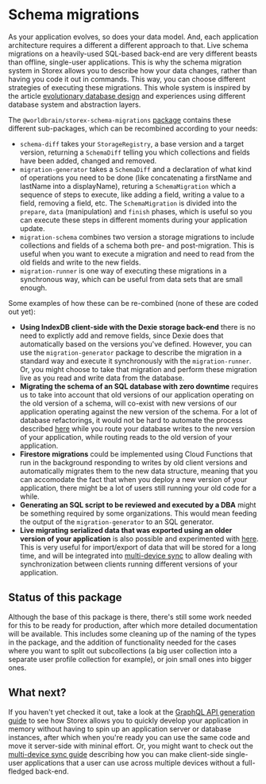 # Schema migrations

As your application evolves, so does your data model. And, each application architecture requires a different a different approach to that. Live schema migrations on a heavily-used SQL-based back-end are very different beasts than offline, single-user applications. This is why the schema migration system in Storex allows you to describe how your data changes, rather than having you code it out in commands. This way, you can choose different strategies of executing these migrations. This whole system is inspired by the article [evolutionary database design](https://www.martinfowler.com/articles/evodb.html) and experiences using different database system and abstraction layers.

The `@worldbrain/storex-schema-migrations` [package](https://github.com/WorldBrain/storex-schema-migrations) contains these different sub-packages, which can be recombined according to your needs:

- `schema-diff` takes your `StorageRegistry`, a base version and a target version, returning a `SchemaDiff` telling you which collections and fields have been added, changed and removed.
- `migration-generator` takes a `SchemaDiff` and a declaration of what kind of operations you need to be done (like concatenating a firstName and lastName into a displayName), returing a `SchemaMigration` which a sequence of steps to execute, like adding a field, writing a value to a field, removing a field, etc. The `SchemaMigration` is divided into the `prepare`, `data` (manipulation) and `finish` phases, which is useful so you can execute these steps in different moments during your application update.
- `migration-schema` combines two version a storage migrations to include collections and fields of a schema both pre- and post-migration. This is useful when you want to execute a migration and need to read from the old fields and write to the new fields.
- `migration-runner` is one way of executing these migrations in a synchronous way, which can be useful from data sets that are small enough.

Some examples of how these can be re-combined (none of these are coded out yet):

- **Using IndexDB client-side with the Dexie storage back-end** there is no need to explictly add and remove fields, since Dexie does that automatically based on the versions you've defined. However, you can use the `migration-generator` package to describe the migration in a standard way and execute it synchronously with the `migration-runner`. Or, you might choose to take that migration and perform these migration live as you read and write data from the database.
- **Migrating the schema of an SQL database with zero downtime** requires us to take into account that old versions of our application operating on the old version of a schema, will co-exist with new versions of our application operating against the new version of the schema. For a lot of database refactorings, it would not be hard to automate the process described [here](https://www.martinfowler.com/articles/evodb.html#TransitionPhase) while you route your database writes to the new version of your application, while routing reads to the old version of your application.
- **Firestore migrations** could be implemented using Cloud Functions that run in the background responding to writes by old client versions and automatically migrates them to the new data structure, meaning that you can accomodate the fact that when you deploy a new version of your application, there might be a lot of users still running your old code for a while.
- **Generating an SQL script to be reviewed and executed by a DBA** might be something required by some organizations. This would mean feeding the output of the `migration-generator` to an SQL generator.
- **Live migrating serialized data that was exported using an older version of your application** is also possible and experimented with [here](https://github.com/WorldBrain/storex-data-tools/blob/f9e3ad205d5800a15dee855cff089b77c7bb1a8d/ts/data-migration/index.test.ts). This is very useful for import/export of data that will be stored for a long time, and will be integrated into [multi-device sync](/guides/multi-device-sync/) to allow dealing with synchronization between clients running different versions of your application.

## Status of this package

Although the base of this package is there, there's still some work needed for this to be ready for production, after which more detailed documentation will be available. This includes some cleaning up of the naming of the types in the package, and the addition of functionality needed for the cases where you want to split out subcollections (a big user collection into a separate user profile collection for example), or join small ones into bigger ones.

## What next?

If you haven't yet checked it out, take a look at the [GraphQL API generation guide](/guides/graphql-api/) to see how Storex allows you to quickly develop your application in memory without having to spin up an application server or database instances, after which when you're ready you can use the same code and move it server-side with mininal effort. Or, you might want to check out the [multi-device sync guide](/guides/multi-device-sync/) describing how you can make client-side single-user applications that a user can use across multiple devices without a full-fledged back-end.
